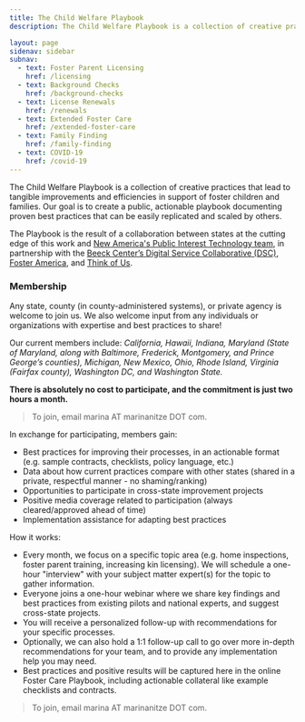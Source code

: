 ```yaml
---
title: The Child Welfare Playbook
description: The Child Welfare Playbook is a collection of creative practices that lead to tangible improvements and efficiencies in support of foster children and families. Our goal is to create a public, actionable playbook documenting proven best practices that can be easily replicated and scaled by others. 

layout: page
sidenav: sidebar
subnav:
  - text: Foster Parent Licensing
    href: /licensing
  - text: Background Checks
    href: /background-checks
  - text: License Renewals
    href: /renewals
  - text: Extended Foster Care
    href: /extended-foster-care
  - text: Family Finding
    href: /family-finding
  - text: COVID-19
    href: /covid-19
---
```


The Child Welfare Playbook is a collection of creative practices that lead to tangible improvements and efficiencies in support of foster children and families. Our goal is to create a public, actionable playbook documenting proven best practices that can be easily replicated and scaled by others.

The Playbook is the result of a collaboration between states at the cutting edge of this work and [New America's Public Interest Technology team](https://www.newamerica.org/public-interest-technology/), in partnership with the [Beeck Center’s Digital Service Collaborative (DSC)](https://beeckcenter.georgetown.edu/project/digital-service-collaborative-building-capacity-for-digital-transformation-in-government/), [Foster America](https://www.foster-america.org/), and [Think of Us](https://www.thinkof-us.org/).

### Membership

Any state, county (in county-administered systems), or private agency is welcome to join us. We also welcome input from any individuals or organizations with expertise and best practices to share!

Our current members include: _California, Hawaii, Indiana, Maryland (State of Maryland, along with Baltimore, Frederick, Montgomery, and Prince George’s counties), Michigan, New Mexico, Ohio, Rhode Island, Virginia (Fairfax county), Washington DC, and Washington State._

**There is absolutely no cost to participate, and the commitment is just two hours a month.**

> To join, email marina AT marinanitze DOT com.

In exchange for participating, members gain:
* Best practices for improving their processes, in an actionable format (e.g. sample contracts, checklists, policy language, etc.)
* Data about how current practices compare with other states (shared in a private, respectful manner - no shaming/ranking)
* Opportunities to participate in cross-state improvement projects
* Positive media coverage related to participation (always cleared/approved ahead of time)
* Implementation assistance for adapting best practices

How it works:
* Every month, we focus on a specific topic area (e.g. home inspections, foster parent training, increasing kin licensing). 
We will schedule a one-hour "interview" with your subject matter expert(s) for the topic to gather information.
* Everyone joins a one-hour webinar where we share key findings and best practices from existing pilots and national experts, and suggest cross-state projects.
* You will receive a personalized follow-up with recommendations for your specific processes.
* Optionally, we can also hold a 1:1 follow-up call to go over more in-depth recommendations for your team, and to provide any implementation help you may need.
* Best practices and positive results will be captured here in the online Foster Care Playbook, including actionable collateral like example checklists and contracts.

> To join, email marina AT marinanitze DOT com.
